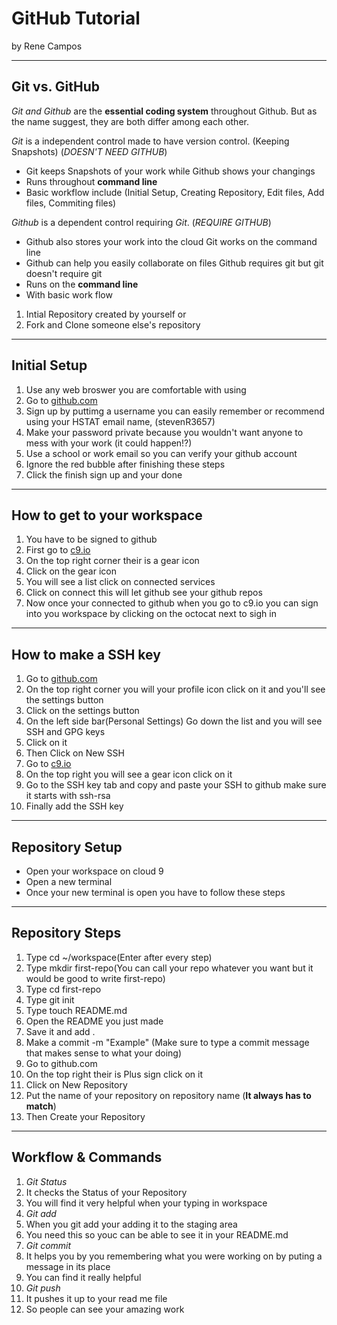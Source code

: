 # GitHub Tutorial

by Rene Campos

---
## Git vs. GitHub

_Git and Github_ are the **essential coding system** throughout Github. But as the name suggest, they are both differ among each other. 

_Git_ is a independent control made to have version control. (Keeping Snapshots) (_DOESN'T NEED GITHUB_) 

* Git keeps Snapshots of your work while Github shows your changings
* Runs throughout **command line**
* Basic workflow include (Initial Setup, Creating Repository, Edit files, Add files, Commiting files)

_Github_ is a dependent control requiring _Git_. (_REQUIRE GITHUB_)

* Github also stores your work into the cloud Git works on the command line
* Github can help you easily collaborate on files Github requires git but git doesn't require git
* Runs on the **command line**
* With basic work flow

1. Intial Repository created by yourself
or
2. Fork and Clone someone else's repository


---
## Initial Setup
1. Use any web broswer you are comfortable with using 
2. Go to [github.com](github.com)
3. Sign up by puttimg a username you can easily remember or recommend using your HSTAT email name, (stevenR3657)
4. Make your password private because you wouldn't want anyone to mess with your work (it could happen!?)
5. Use a school or work email so you can verify your github account 
6. Ignore the red bubble after finishing these steps
7. Click the finish sign up and your done


---
## How to get to your workspace
1. You have to be signed to github
2. First go to [c9.io](c9.io)
3. On the top right corner their is a gear icon
4. Click on the gear icon
5. You will see a list click on connected services 
6. Click on connect this will let github see your github repos
7. Now once your connected to github when you go to c9.io you can sign into you workspace by clicking on the octocat next to sigh in

---
## How to make a SSH key
1. Go to [github.com](github.com)
2. On the top right corner you will your profile icon click on it and you'll see the settings button
3. Click on the settings button
4. On the left side bar(Personal Settings) Go down the list and you will see SSH and GPG keys
5. Click on it
6. Then Click on New SSH
7. Go to [c9.io](c9.io)
8. On the top right you will see a gear icon click on it
9. Go to the SSH key tab and copy and paste your SSH to github make sure it starts with ssh-rsa
10. Finally add the SSH key
  

---
## Repository Setup
* Open your workspace on cloud 9
* Open a new terminal
* Once your new terminal is open you have to follow these steps

---
## Repository Steps
1. Type cd ~/workspace(Enter after every step)
2. Type mkdir first-repo(You can call your repo whatever you want but it would be good to write first-repo)
3. Type cd first-repo
4. Type git init
5. Type touch README.md
6. Open the README you just made
7. Save it and add .
8. Make a commit -m "Example" (Make sure to type a commit message that makes sense to what your doing)
9. Go to github.com
10. On the top right their is Plus sign click on it
11. Click on New Repository
12. Put the name of your repository on repository name (**It always has to match**)
13. Then Create your Repository


---
## Workflow & Commands
1. _Git Status_
2. It checks the Status of your Repository
3. You will find it very helpful when your typing in workspace
4. _Git add_ 
5. When you git add your adding it to the staging area
6. You need this so youc can be able to see it in your README.md
7. _Git commit_ 
8. It helps you by you remembering what you were working on by puting a message in its place
9. You can find it really helpful
10. _Git push_
11. It pushes it up to your read me file
12. So people can see your amazing work


